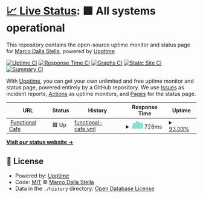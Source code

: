 # [📈 Live Status](https://status.functional.cafe): <!--live status--> **🟩 All systems operational**

This repository contains the open-source uptime monitor and status page for [Marco Dalla Stella](http://marco.dallastella.name), powered by [Upptime](https://github.com/upptime/upptime).

[![Uptime CI](https://github.com/mdallastella/fc-uptime/workflows/Uptime%20CI/badge.svg)](https://github.com/upptime/upptime/actions?query=workflow%3A%22Uptime+CI%22)
[![Response Time CI](https://github.com/mdallastella/fc-uptime/workflows/Response%20Time%20CI/badge.svg)](https://github.com/upptime/upptime/actions?query=workflow%3A%22Response+Time+CI%22)
[![Graphs CI](https://github.com/mdallastella/fc-uptime/workflows/Graphs%20CI/badge.svg)](https://github.com/upptime/upptime/actions?query=workflow%3A%22Graphs+CI%22)
[![Static Site CI](https://github.com/mdallastella/fc-uptime/workflows/Static%20Site%20CI/badge.svg)](https://github.com/upptime/upptime/actions?query=workflow%3A%22Static+Site+CI%22)
[![Summary CI](https://github.com/mdallastella/fc-uptime/workflows/Summary%20CI/badge.svg)](https://github.com/upptime/upptime/actions?query=workflow%3A%22Summary+CI%22)

With [Upptime](https://upptime.js.org), you can get your own unlimited and free uptime monitor and status page, powered entirely by a GitHub repository. We use [Issues](https://github.com/mdallastella/fc-uptime/issues) as incident reports, [Actions](https://github.com/mdallastella/fc-uptime/actions) as uptime monitors, and [Pages](https://status.functional.cafe) for the status page.

<!--start: status pages-->
<!-- This summary is generated by Upptime (https://github.com/upptime/upptime) -->
<!-- Do not edit this manually, your changes will be overwritten -->
<!-- prettier-ignore -->
| URL | Status | History | Response Time | Uptime |
| --- | ------ | ------- | ------------- | ------ |
| <img alt="" src="https://favicons.githubusercontent.com/functional.cafe" height="13"> [Functional Cafe](https://functional.cafe) | 🟩 Up | [functional-cafe.yml](https://github.com/mdallastella/fc-uptime/commits/master/history/functional-cafe.yml) | <details><summary><img alt="Response time graph" src="./graphs/functional-cafe/response-time-week.png" height="20"> 726ms</summary><br><a href="https://status.functional.cafe/history/functional-cafe"><img alt="Response time 1034" src="https://img.shields.io/endpoint?url=https%3A%2F%2Fraw.githubusercontent.com%2Fmdallastella%2Ffc-uptime%2Fmaster%2Fapi%2Ffunctional-cafe%2Fresponse-time.json"></a><br><a href="https://status.functional.cafe/history/functional-cafe"><img alt="24-hour response time 674" src="https://img.shields.io/endpoint?url=https%3A%2F%2Fraw.githubusercontent.com%2Fmdallastella%2Ffc-uptime%2Fmaster%2Fapi%2Ffunctional-cafe%2Fresponse-time-day.json"></a><br><a href="https://status.functional.cafe/history/functional-cafe"><img alt="7-day response time 726" src="https://img.shields.io/endpoint?url=https%3A%2F%2Fraw.githubusercontent.com%2Fmdallastella%2Ffc-uptime%2Fmaster%2Fapi%2Ffunctional-cafe%2Fresponse-time-week.json"></a><br><a href="https://status.functional.cafe/history/functional-cafe"><img alt="30-day response time 1034" src="https://img.shields.io/endpoint?url=https%3A%2F%2Fraw.githubusercontent.com%2Fmdallastella%2Ffc-uptime%2Fmaster%2Fapi%2Ffunctional-cafe%2Fresponse-time-month.json"></a><br><a href="https://status.functional.cafe/history/functional-cafe"><img alt="1-year response time 1034" src="https://img.shields.io/endpoint?url=https%3A%2F%2Fraw.githubusercontent.com%2Fmdallastella%2Ffc-uptime%2Fmaster%2Fapi%2Ffunctional-cafe%2Fresponse-time-year.json"></a></details> | <details><summary><a href="https://status.functional.cafe/history/functional-cafe">93.03%</a></summary><a href="https://status.functional.cafe/history/functional-cafe"><img alt="All-time uptime 97.59%" src="https://img.shields.io/endpoint?url=https%3A%2F%2Fraw.githubusercontent.com%2Fmdallastella%2Ffc-uptime%2Fmaster%2Fapi%2Ffunctional-cafe%2Fuptime.json"></a><br><a href="https://status.functional.cafe/history/functional-cafe"><img alt="24-hour uptime 100.00%" src="https://img.shields.io/endpoint?url=https%3A%2F%2Fraw.githubusercontent.com%2Fmdallastella%2Ffc-uptime%2Fmaster%2Fapi%2Ffunctional-cafe%2Fuptime-day.json"></a><br><a href="https://status.functional.cafe/history/functional-cafe"><img alt="7-day uptime 93.03%" src="https://img.shields.io/endpoint?url=https%3A%2F%2Fraw.githubusercontent.com%2Fmdallastella%2Ffc-uptime%2Fmaster%2Fapi%2Ffunctional-cafe%2Fuptime-week.json"></a><br><a href="https://status.functional.cafe/history/functional-cafe"><img alt="30-day uptime 97.59%" src="https://img.shields.io/endpoint?url=https%3A%2F%2Fraw.githubusercontent.com%2Fmdallastella%2Ffc-uptime%2Fmaster%2Fapi%2Ffunctional-cafe%2Fuptime-month.json"></a><br><a href="https://status.functional.cafe/history/functional-cafe"><img alt="1-year uptime 97.59%" src="https://img.shields.io/endpoint?url=https%3A%2F%2Fraw.githubusercontent.com%2Fmdallastella%2Ffc-uptime%2Fmaster%2Fapi%2Ffunctional-cafe%2Fuptime-year.json"></a></details>

<!--end: status pages-->

[**Visit our status website →**](https://status.functional.cafe)

## 📄 License

- Powered by: [Upptime](https://github.com/upptime/upptime)
- Code: [MIT](./LICENSE) © [Marco Dalla Stella](http://marco.dallastella.name)
- Data in the `./history` directory: [Open Database License](https://opendatacommons.org/licenses/odbl/1-0/)
